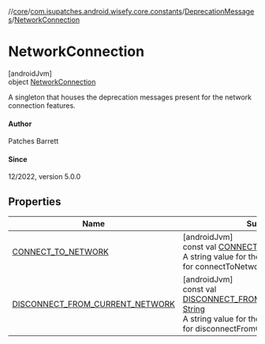 //[core](../../../../index.md)/[com.isupatches.android.wisefy.core.constants](../../index.md)/[DeprecationMessages](../index.md)/[NetworkConnection](index.md)

# NetworkConnection

[androidJvm]\
object [NetworkConnection](index.md)

A singleton that houses the deprecation messages present for the network connection features.

#### Author

Patches Barrett

#### Since

12/2022, version 5.0.0

## Properties

| Name | Summary |
|---|---|
| [CONNECT_TO_NETWORK](-c-o-n-n-e-c-t_-t-o_-n-e-t-w-o-r-k.md) | [androidJvm]<br>const val [CONNECT_TO_NETWORK](-c-o-n-n-e-c-t_-t-o_-n-e-t-w-o-r-k.md): [String](https://kotlinlang.org/api/latest/jvm/stdlib/kotlin/-string/index.html)<br>A string value for the deprecation message for connectToNetwork. |
| [DISCONNECT_FROM_CURRENT_NETWORK](-d-i-s-c-o-n-n-e-c-t_-f-r-o-m_-c-u-r-r-e-n-t_-n-e-t-w-o-r-k.md) | [androidJvm]<br>const val [DISCONNECT_FROM_CURRENT_NETWORK](-d-i-s-c-o-n-n-e-c-t_-f-r-o-m_-c-u-r-r-e-n-t_-n-e-t-w-o-r-k.md): [String](https://kotlinlang.org/api/latest/jvm/stdlib/kotlin/-string/index.html)<br>A string value for the deprecation message for disconnectFromCurrentNetwork. |
